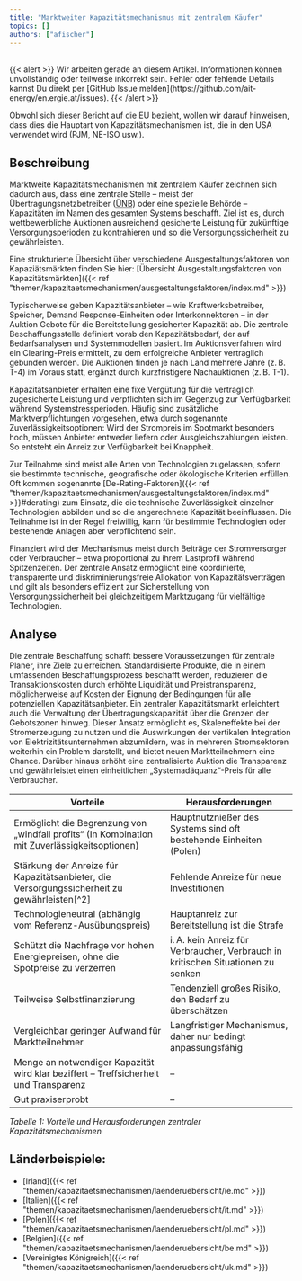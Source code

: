```yaml
---
title: "Marktweiter Kapazitätsmechanismus mit zentralem Käufer" 
topics: []
authors: ["afischer"]
---
```


<!-- Zusammenfassung hinzufügen falls es über Vorschau eingebunden wird -->
<br>
{{< alert >}}
Wir arbeiten gerade an diesem Artikel. Informationen können unvollständig oder teilweise inkorrekt sein. Fehler oder fehlende Details kannst Du direkt per [GitHub Issue melden](https://github.com/ait-energy/en.ergie.at/issues).
{{< /alert >}}

Obwohl sich dieser Bericht auf die EU bezieht, wollen wir darauf hinweisen, dass dies die Hauptart von Kapazitätsmechanismen ist, die in den USA verwendet wird (PJM, NE-ISO usw.).

## Beschreibung

Marktweite Kapazitätsmechanismen mit zentralem Käufer zeichnen sich dadurch aus, dass eine zentrale Stelle – meist der Übertragungsnetzbetreiber (<abbr title="Übertragungsnetzbetreiber">ÜNB</abbr>) oder eine spezielle Behörde – Kapazitäten im Namen des gesamten Systems beschafft. Ziel ist es, durch wettbewerbliche Auktionen ausreichend gesicherte Leistung für zukünftige Versorgungsperioden zu kontrahieren und so die Versorgungssicherheit zu gewährleisten. 

Eine strukturierte Übersicht über verschiedene Ausgestaltungsfaktoren von Kapaziätsmärkten finden Sie hier: [Übersicht Ausgestaltungsfaktoren von Kapazitätsmärkten]({{< ref "themen/kapazitaetsmechanismen/ausgestaltungsfaktoren/index.md" >}})

Typischerweise geben Kapazitätsanbieter – wie Kraftwerksbetreiber, Speicher, Demand Response-Einheiten oder Interkonnektoren – in der Auktion Gebote für die Bereitstellung gesicherter Kapazität ab. Die zentrale Beschaffungsstelle definiert vorab den Kapazitätsbedarf, der auf Bedarfsanalysen und Systemmodellen basiert. Im Auktionsverfahren wird ein Clearing-Preis ermittelt, zu dem erfolgreiche Anbieter vertraglich gebunden werden. Die Auktionen finden je nach Land mehrere Jahre (z. B. T-4) im Voraus statt, ergänzt durch kurzfristigere Nachauktionen (z. B. T-1).

Kapazitätsanbieter erhalten eine fixe Vergütung für die vertraglich zugesicherte Leistung und verpflichten sich im Gegenzug zur Verfügbarkeit während Systemstressperioden. Häufig sind zusätzliche Marktverpflichtungen vorgesehen, etwa durch sogenannte Zuverlässigkeitsoptionen: Wird der Strompreis im Spotmarkt besonders hoch, müssen Anbieter entweder liefern oder Ausgleichszahlungen leisten. So entsteht ein Anreiz zur Verfügbarkeit bei Knappheit.

Zur Teilnahme sind meist alle Arten von Technologien zugelassen, sofern sie bestimmte technische, geografische oder ökologische Kriterien erfüllen. Oft kommen sogenannte [De-Rating-Faktoren]({{< ref "themen/kapazitaetsmechanismen/ausgestaltungsfaktoren/index.md" >}}#derating) zum Einsatz, die die technische Zuverlässigkeit einzelner Technologien abbilden und so die angerechnete Kapazität beeinflussen. Die Teilnahme ist in der Regel freiwillig, kann für bestimmte Technologien oder bestehende Anlagen aber verpflichtend sein.

Finanziert wird der Mechanismus meist durch Beiträge der Stromversorger oder Verbraucher – etwa proportional zu ihrem Lastprofil während Spitzenzeiten. Der zentrale Ansatz ermöglicht eine koordinierte, transparente und diskriminierungsfreie Allokation von Kapazitätsverträgen und gilt als besonders effizient zur Sicherstellung von Versorgungssicherheit bei gleichzeitigem Marktzugang für vielfältige Technologien.

## Analyse

Die zentrale Beschaffung schafft bessere Voraussetzungen für zentrale Planer, ihre Ziele zu erreichen. Standardisierte Produkte, die in einem umfassenden Beschaffungsprozess beschafft werden, reduzieren die Transaktionskosten durch erhöhte Liquidität und Preistransparenz, möglicherweise auf Kosten der Eignung der Bedingungen für alle potenziellen Kapazitätsanbieter. Ein zentraler Kapazitätsmarkt erleichtert auch die Verwaltung der Übertragungskapazität über die Grenzen der Gebotszonen hinweg.
Dieser Ansatz ermöglicht es, Skaleneffekte bei der Stromerzeugung zu nutzen und die Auswirkungen der vertikalen Integration von Elektrizitätsunternehmen abzumildern, was in mehreren Stromsektoren weiterhin ein Problem darstellt, und bietet neuen Marktteilnehmern eine Chance. Darüber hinaus erhöht eine zentralisierte Auktion die Transparenz und gewährleistet einen einheitlichen „Systemadäquanz“-Preis für alle Verbraucher.

| **Vorteile**                                                                                      | **Herausforderungen**                                                                                 |
|---------------------------------------------------------------------------------------------------|--------------------------------------------------------------------------------------------------------|
| Ermöglicht die Begrenzung von „windfall profits“ (In Kombination mit Zuverlässigkeitsoptionen)                                              | Hauptnutznießer des Systems sind oft bestehende Einheiten (Polen)                                     |
| Stärkung der Anreize für Kapazitätsanbieter, die Versorgungssicherheit zu gewährleisten[^2]       | Fehlende Anreize für neue Investitionen                                                               |
| Technologieneutral (abhängig vom Referenz-Ausübungspreis)                                     | Hauptanreiz zur Bereitstellung ist die Strafe                                                     |
| Schützt die Nachfrage vor hohen Energiepreisen, ohne die Spotpreise zu verzerren                  | i. A. kein Anreiz für Verbraucher, Verbrauch in kritischen Situationen zu senken                      |
| Teilweise Selbstfinanzierung                                                                  | Tendenziell großes Risiko, den Bedarf zu überschätzen                                                 |
| Vergleichbar geringer Aufwand für Marktteilnehmer                                                 | Langfristiger Mechanismus, daher nur bedingt anpassungsfähig                                          |
| Menge an notwendiger Kapazität wird klar beziffert – Treffsicherheit und Transparenz             | –                                                                                                      |
| Gut praxiserprobt                                                                                 | –                                                                                                      |

*Tabelle 1: Vorteile und Herausforderungen zentraler Kapazitätsmechanismen*


## Länderbeispiele:
- [Irland]({{< ref "themen/kapazitaetsmechanismen/laenderuebersicht/ie.md" >}})
- [Italien]({{< ref "themen/kapazitaetsmechanismen/laenderuebersicht/it.md" >}})
- [Polen]({{< ref "themen/kapazitaetsmechanismen/laenderuebersicht/pl.md" >}})
- [Belgien]({{< ref "themen/kapazitaetsmechanismen/laenderuebersicht/be.md" >}})
- [Vereinigtes Königreich]({{< ref "themen/kapazitaetsmechanismen/laenderuebersicht/uk.md" >}})
